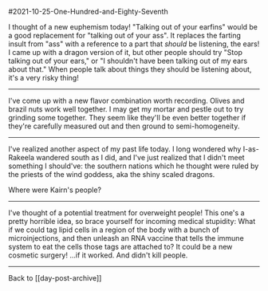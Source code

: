 #2021-10-25-One-Hundred-and-Eighty-Seventh

I thought of a new euphemism today!  "Talking out of your earfins" would be a good replacement for "talking out of your ass".  It replaces the farting insult from "ass" with a reference to a part that *should* be listening, the ears!  I came up with a dragon version of it, but other people should try "Stop talking out of your ears," or "I shouldn't have been talking out of my ears about that."  When people talk about things they should be listening about, it's a very risky thing!

---
I've come up with a new flavor combination worth recording.  Olives and brazil nuts work well together.  I may get my mortar and pestle out to try grinding some together.  They seem like they'll be even better together if they're carefully measured out and then ground to semi-homogeneity.

---
I've realized another aspect of my past life today.  I long wondered why I-as-Rakeela wandered south as I did, and I've just realized that I didn't meet something I should've: the southern nations which he thought were ruled by the priests of the wind goddess, aka the shiny scaled dragons.

Where were Kairn's people?

---
I've thought of a potential treatment for overweight people!  This one's a pretty horrible idea, so brace yourself for incoming medical stupidity:  What if we could tag lipid cells in a region of the body with a bunch of microinjections, and then unleash an RNA vaccine that tells the immune system to eat the cells those tags are attached to?  It could be a new cosmetic surgery!  ...if it worked.  And didn't kill people.

---
Back to [[day-post-archive]]